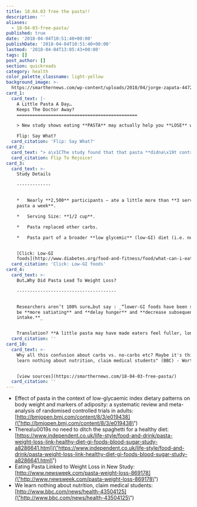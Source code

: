 ```yaml
---
title: 18.04.03 free the pasta!!
description: ''
aliases:
  - 18-04-03-free-pasta/
published: true
date: '2018-04-04T10:51:40+00:00'
publishDate: '2018-04-04T10:51:40+00:00'
lastmod: '2018-04-04T13:05:43+00:00'
tags: []
post_author: []
section: quickreads
category: health
color_palette_classname: light-yellow
background_image: >-
  https://smarthernews.com/wp-content/uploads/2018/04/jorge-zapata-44723-unsplash-scaled.jpg
card_1:
  card_text: |-
    A Little Pasta A Day…  
    Keeps The Doctor Away?
    ==============================================

    > New study shows eating **PASTA** may actually help you **LOSE** weight.

    Flip: Say What?
  card_citation: 'Flip: Say What?'
card_2:
  card_text: "> a\x1CThe study found that that pasta **didna\x19t contribute to weight gain or increase in body fat**. In fact analysis actually showed a **small weight loss**.a\x1D\n> \n> Dr John Sievenpiper, Lead Researcher\n\nFlip To Rejoice!"
  card_citation: Flip To Rejoice!
card_3:
  card_text: >-
    Study Details

    -------------


    *   Nearly **2,500** participants – ate a little more than **3 servings of
    pasta a week**.

    *   Serving Size: **1/2 cup**.

    *   Pasta replaced other carbs.

    *   Pasta part of a broader **low glycemic** (low-GI) diet (i.e. no bread).


    [Click: Low-GI
    foods](http://www.diabetes.org/food-and-fitness/food/what-can-i-eat/understanding-carbohydrates/glycemic-index-and-diabetes.html)
  card_citation: 'Click: Low-GI foods'
card_4:
  card_text: >-
    But…Why Did Pasta Lead To Weight Loss?

    --------------------------------------


    Researchers aren’t 100% sure…but say : _“lower-GI foods have been shown to
    be **more satiating** and **delay hunger** and **decrease subsequent energy
    intake.**_


    Translation? **A little pasta may have made eaters feel fuller, longer.**
  card_citation: ''
card_10:
  card_text: >-
    Why all this confusion about carbs vs. no-carbs etc? Maybe it's this: "We
    learn nothing about nutrition, claim medical students" (BBC) - Worth a read:


    [view sources](https://smarthernews.com/18-04-03-free-pasta/)
  card_citation: ''
---
```

*   Effect of pasta in the context of low-glycaemic index dietary patterns on body weight and markers of adiposity: a systematic review and meta-analysis of randomised controlled trials in adults: [http://bmjopen.bmj.com/content/8/3/e019438](\"http://bmjopen.bmj.com/content/8/3/e019438\")
*   Therea\\u0019s no need to ditch the spaghetti for a healthy diet: [https://www.independent.co.uk/life-style/food-and-drink/pasta-weight-loss-link-healthy-diet-gi-foods-blood-sugar-study-a8286641.html](\"https://www.independent.co.uk/life-style/food-and-drink/pasta-weight-loss-link-healthy-diet-gi-foods-blood-sugar-study-a8286641.html\")
*   Eating Pasta Linked to Weight Loss in New Study: [http://www.newsweek.com/pasta-weight-loss-869178](\"http://www.newsweek.com/pasta-weight-loss-869178\")
*   We learn nothing about nutrition, claim medical students: [http://www.bbc.com/news/health-43504125](\"http://www.bbc.com/news/health-43504125\")